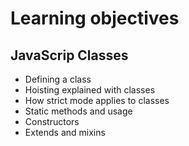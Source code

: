 # Learning objectives

## JavaScrip Classes

* Defining a class
* Hoisting explained with classes
* How strict mode applies to classes
* Static methods and usage
* Constructors
* Extends and mixins
